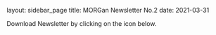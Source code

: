 layout: sidebar_page
title: MORGan Newsletter No.2
date: 2021-03-31

Download Newsletter by clicking on the icon below.
